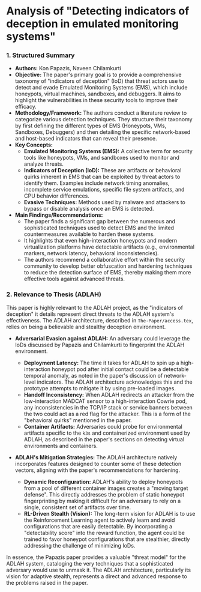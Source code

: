 # Analysis of "Detecting indicators of deception in emulated monitoring systems"

### 1. Structured Summary

*   **Authors:** Kon Papazis, Naveen Chilamkurti
*   **Objective:** The paper's primary goal is to provide a comprehensive taxonomy of "indicators of deception" (IoD) that threat actors use to detect and evade Emulated Monitoring Systems (EMS), which include honeypots, virtual machines, sandboxes, and debuggers. It aims to highlight the vulnerabilities in these security tools to improve their efficacy.
*   **Methodology/Framework:** The authors conduct a literature review to categorize various detection techniques. They structure their taxonomy by first defining the different types of EMS (Honeypots, VMs, Sandboxes, Debuggers) and then detailing the specific network-based and host-based indicators that can reveal their presence.
*   **Key Concepts:**
    *   **Emulated Monitoring Systems (EMS):** A collective term for security tools like honeypots, VMs, and sandboxes used to monitor and analyze threats.
    *   **Indicators of Deception (IoD):** These are artifacts or behavioral quirks inherent in EMS that can be exploited by threat actors to identify them. Examples include network timing anomalies, incomplete service emulations, specific file system artifacts, and CPU behavior differences.
    *   **Evasive Techniques:** Methods used by malware and attackers to bypass or disable analysis once an EMS is detected.
*   **Main Findings/Recommendations:**
    *   The paper finds a significant gap between the numerous and sophisticated techniques used to detect EMS and the limited countermeasures available to harden these systems.
    *   It highlights that even high-interaction honeypots and modern virtualization platforms have detectable artifacts (e.g., environmental markers, network latency, behavioral inconsistencies).
    *   The authors recommend a collaborative effort within the security community to develop better obfuscation and hardening techniques to reduce the detection surface of EMS, thereby making them more effective tools against advanced threats.

### 2. Relevance to Thesis (ADLAH)

This paper is highly relevant to the ADLAH project, as the "indicators of deception" it details represent direct threats to the ADLAH system's effectiveness. The ADLAH architecture, described in `The-Paper/access.tex`, relies on being a believable and stealthy deception environment.

*   **Adversarial Evasion against ADLAH:** An adversary could leverage the IoDs discussed by Papazis and Chilamkurti to fingerprint the ADLAH environment.
    *   **Deployment Latency:** The time it takes for ADLAH to spin up a high-interaction honeypot pod after initial contact could be a detectable temporal anomaly, as noted in the paper's discussion of network-level indicators. The ADLAH architecture acknowledges this and the prototype attempts to mitigate it by using pre-loaded images.
    *   **Handoff Inconsistency:** When ADLAH redirects an attacker from the low-interaction MADCAT sensor to a high-interaction Cowrie pod, any inconsistencies in the TCP/IP stack or service banners between the two could act as a red flag for the attacker. This is a form of the "behavioral quirks" mentioned in the paper.
    *   **Container Artifacts:** Adversaries could probe for environmental artifacts specific to the `k3s` and containerized environment used by ADLAH, as described in the paper's sections on detecting virtual environments and containers.

*   **ADLAH's Mitigation Strategies:** The ADLAH architecture natively incorporates features designed to counter some of these detection vectors, aligning with the paper's recommendations for hardening.
    *   **Dynamic Reconfiguration:** ADLAH's ability to deploy honeypots from a pool of different container images creates a "moving target defense". This directly addresses the problem of static honeypot fingerprinting by making it difficult for an adversary to rely on a single, consistent set of artifacts over time.
    *   **RL-Driven Stealth (Vision):** The long-term vision for ADLAH is to use the Reinforcement Learning agent to actively learn and avoid configurations that are easily detectable. By incorporating a "detectability score" into the reward function, the agent could be trained to favor honeypot configurations that are stealthier, directly addressing the challenge of minimizing IoDs.

In essence, the Papazis paper provides a valuable "threat model" for the ADLAH system, cataloging the very techniques that a sophisticated adversary would use to unmask it. The ADLAH architecture, particularly its vision for adaptive stealth, represents a direct and advanced response to the problems raised in the paper.